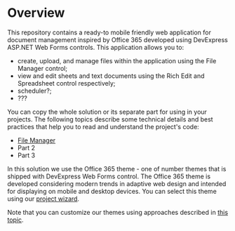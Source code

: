 # Overview

This repository contains a ready-to mobile friendly web application for document management inspired by Office 365 developed using DevExpress ASP.NET Web Forms controls. This application allows you to:

- create, upload, and manage files within the application using the File Manager control;
- view and edit sheets and text documents using the Rich Edit and Spreadsheet control respectively;
- scheduler?;
- ???

You can copy the whole solution or its separate part for using in your projects. The following topics describe some technical details and best practices that help you to read and understand the project's code:

- [File Manager](FimeManager.md) 
- Part 2
- Part 3

In this solution we use the Office 365 theme - one of number themes that is shipped with DevExpress Web Forms control. The Office 365 theme is developed considering modern trends in adaptive web design and intended for displaying on mobile and desktop devices. You can select this theme using our [project wizard](https://docs.devexpress.com/AspNet/11614/what's-installed/visual-studio-integration/project-wizard). 


Note that you can customize our themes using approaches described in [this topic](https://docs.devexpress.com/AspNet/11847/common-concepts/appearance-customization-theming/modifying-themes).

